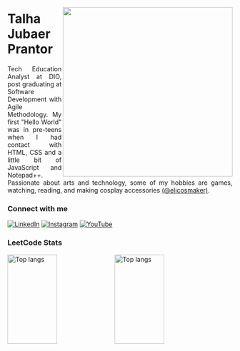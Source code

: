 <img align="right"  style="margin-top: 30;" height="380"  src="https://user-images.githubusercontent.com/97471199/230774187-e482399b-492c-4c17-a831-0314bf90526e.png">

<h1>
    <a  href="https://elidianaandrade.github.io/"></a>
    <span>Talha Jubaer Prantor</span>
</h1>

<p align="justify">Tech Education Analyst at DIO, post graduating at Software Development with Agile Methodology. My first "Hello World" was in pre-teens when I had contact with HTML, CSS and a little bit of JavaScript and Notepad++. 
<br>
 Passionate about arts and technology, some of my hobbies are games, watching, reading, and making cosplay accessories <a href="https://www.instagram.com/elicosmaker/">(@elicosmaker)</a>.</p>
<!--
[![Preview](https://img.shields.io/badge/Portfolio-000?style=for-the-badge&logo=github&logoColor=FF00F6)](https://elidianaandrade.github.io/)
[![GitHub Page](https://img.shields.io/badge/elidianaandrade.github.io-67136f?style=for-the-badge)](https://elidianaandrade.github.io/)
-->

### Connect with me

[![LinkedIn](https://img.shields.io/badge/-LinkedIn-000?style=for-the-badge&logo=linkedin&logoColor=FF00F6&color:FFF)](https://www.linkedin.com/in/)
[![Instagram](https://img.shields.io/badge/-Facebook-000?style=for-the-badge&logo=facebook&logoColor=FF00F6&color:FFF)](https://www.instagram.com/)
[![YouTube](https://img.shields.io/badge/-YouTube-000?style=for-the-badge&logo=youtube&logoColor=FF00F6&color:FFF)](https://www.youtube.com/)

### LeetCode Stats
<img align="left" width="47%" height="200px" alt="Top langs" src="https://leetcard.jacoblin.cool/talhajubaer?theme=unicorn"/>
<img align="left" width="47%" height="200px" alt="Top langs" src="https://github-readme-stats.vercel.app/api/top-langs/?username=TalhaJubaerPrantor&layout=compact&&langs_count=8&icons=true&title_color=FF00F6&bg_color=000&text_color=8B8B8B&border_radius=3&border_color=561760"/>



